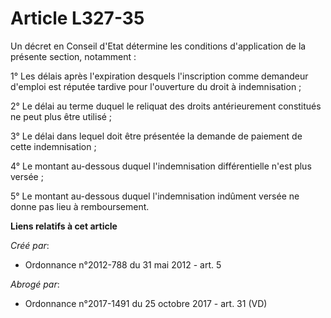 # Article L327-35

Un décret en Conseil d'Etat détermine les conditions d'application de la présente section, notamment : 

1° Les délais après l'expiration desquels l'inscription comme demandeur d'emploi est réputée tardive pour l'ouverture du
droit à indemnisation ; 

2° Le délai au terme duquel le reliquat des droits antérieurement constitués ne peut plus être utilisé ; 

3° Le délai dans lequel doit être présentée la demande de paiement de cette indemnisation ; 

4° Le montant au-dessous duquel l'indemnisation différentielle n'est plus versée ; 

5° Le montant au-dessous duquel l'indemnisation indûment versée ne donne pas lieu à remboursement.

**Liens relatifs à cet article**

_Créé par_:

  - Ordonnance n°2012-788 du 31 mai 2012 - art. 5

_Abrogé par_:

  - Ordonnance n°2017-1491 du 25 octobre 2017 - art. 31 (VD)
